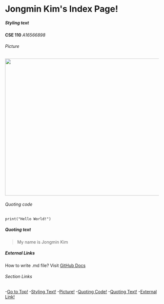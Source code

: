 # Jongmin Kim's Index Page!

##### Styling text #####
**CSE 110**
*A16566898*

###### Picture ######
<img src="IMG_4031.jpg" width="800" height="450">

###### Quoting code #####
```
print("Hello World!")
```

##### Quoting text #####
> My name is Jongmin Kim

##### External Links #####
How to write .md file?
Visit [GitHub Docs](https://docs.github.com/en/get-started/writing-on-github/getting-started-with-writing-and-formatting-on-github/basic-writing-and-formatting-syntax)

###### Section Links #####
-[Go to Top!](#jongmin-kims-index-page)
-[Styling Text!](#styling-text)
-[Picture!](#picture)
-[Quoting Code!](#quoting-code)
-[Quoting Text!](#quoting-text)
-[External Link!](#external-links)